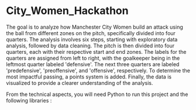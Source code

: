 # City_Women_Hackathon

The goal is to analyze how Manchester City Women build an attack using the ball from different zones on the pitch, specifically divided into four quarters. The analysis involves six steps, starting with exploratory data analysis, followed by data cleaning. The pitch is then divided into four quarters, each with their respective start and end zones. The labels for the quarters are assigned from left to right, with the goalkeeper being in the leftmost quarter labeled 'defensive'. The next three quarters are labeled 'predefensive', 'preoffensive', and 'offensive', respectively. To determine the most impactful passing, a points system is added. Finally, the data is visualized to provide a clearer understanding of the analysis.

From the technical aspects, you will need Python to run this project and the following libraries :

